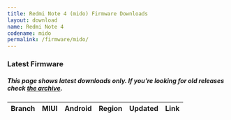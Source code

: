 ```yaml
---
title: Redmi Note 4 (mido) Firmware Downloads
layout: download
name: Redmi Note 4
codename: mido
permalink: /firmware/mido/
---
```


### Latest Firmware
##### This page shows latest downloads only. If you're looking for old releases check [the archive](/archive/firmware/mido/).

<div class="table-responsive-md" id="table-wrapper">
<table id="firmware" class="compact table table-striped table-hover table-sm">
    <thead class="thead-dark">
        <tr>
            <th>Branch</th>
            <th>MIUI</th>
            <th>Android</th>
            <th>Region</th>
            <th>Updated</th>
            <th>Link</th>
        </tr>
    </thead>
    <script>loadFirmwareDownloads('mido', 'latest')</script>
</table>
</div>
